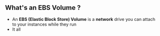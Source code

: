 
## What's an EBS Volume ?

- An **EBS (Elastic Block Store) Volume** is a **network** drive you can attach to your instances while they run
- It all